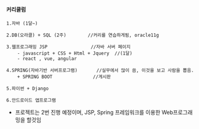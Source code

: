 #### 커리쿨럼

	1.자바 (1달~)
	
	2.DB(오라클) + SQL (2주)		//커리를 연습하게됨, oracle11g
	
	3.웹프로그래밍 JSP				//자바 서버 페이지
		- javascript + CSS + Html + Jquery  //(1달)
		- react , vue, angular
		
	4.SPRING(자바기반 서버프로그램)		//실무에서 많이 씀, 이것을 보고 사람을 뽑음.
		+ SPRING BOOT				//게시판
		
	5.파이썬 + Django
	
	6.안드로이드 앱프로그램
	
* 프로젝트는 2번 진행 예정이며, JSP, Spring 프레임워크를 이용한 Web프로그래밍을 할것임


